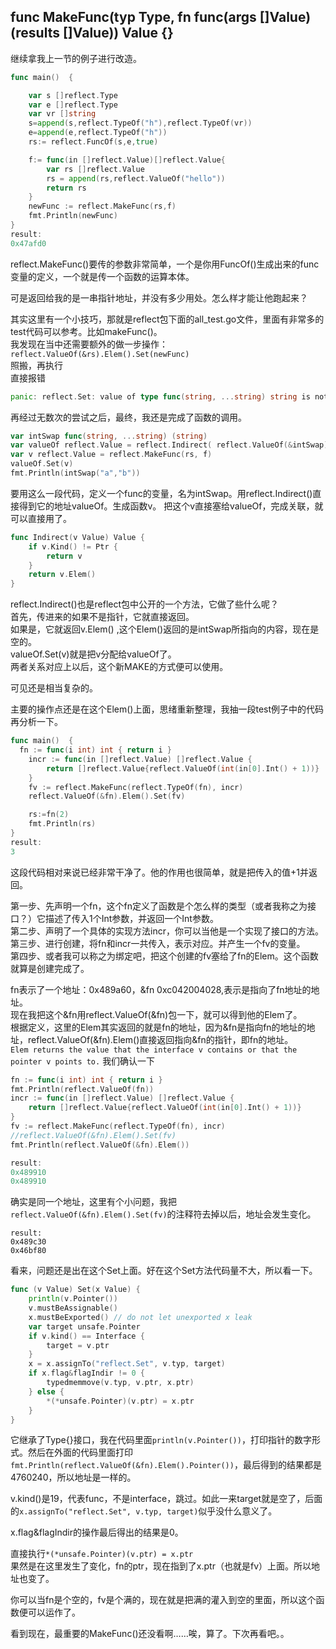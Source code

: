 ## func MakeFunc(typ Type, fn func(args []Value) (results []Value)) Value {}

继续拿我上一节的例子进行改造。  

```go
func main()  {

	var s []reflect.Type
	var e []reflect.Type
	var vr []string
	s=append(s,reflect.TypeOf("h"),reflect.TypeOf(vr))
	e=append(e,reflect.TypeOf("h"))
	rs:= reflect.FuncOf(s,e,true)

	f:= func(in []reflect.Value)[]reflect.Value{
		var rs []reflect.Value
		rs = append(rs,reflect.ValueOf("hello"))
		return rs
	}
	newFunc := reflect.MakeFunc(rs,f)
	fmt.Println(newFunc)
}
result:
0x47afd0
```
reflect.MakeFunc()要传的参数非常简单，一个是你用FuncOf()生成出来的func变量的定义，一个就是传一个函数的运算本体。  

可是返回给我的是一串指针地址，并没有多少用处。怎么样才能让他跑起来？  

其实这里有一个小技巧，那就是reflect包下面的all_test.go文件，里面有非常多的test代码可以参考。比如makeFunc()。  
我发现在当中还需要额外的做一步操作：  
`reflect.ValueOf(&rs).Elem().Set(newFunc)`  
照搬，再执行  
直接报错  
```go
panic: reflect.Set: value of type func(string, ...string) string is not assignable to type reflect.Type
```

再经过无数次的尝试之后，最终，我还是完成了函数的调用。  

```go
var intSwap func(string, ...string) (string)
var valueOf reflect.Value = reflect.Indirect( reflect.ValueOf(&intSwap))
var v reflect.Value = reflect.MakeFunc(rs, f)
valueOf.Set(v)
fmt.Println(intSwap("a","b"))
```
要用这么一段代码，定义一个func的变量，名为intSwap。用reflect.Indirect()直接得到它的地址valueOf。生成函数v。
把这个v直接塞给valueOf，完成关联，就可以直接用了。  

```go
func Indirect(v Value) Value {
	if v.Kind() != Ptr {
		return v
	}
	return v.Elem()
}
```
reflect.Indirect()也是reflect包中公开的一个方法，它做了些什么呢？  
首先，传进来的如果不是指针，它就直接返回。  
如果是，它就返回v.Elem() ,这个Elem()返回的是intSwap所指向的内容，现在是空的。  
valueOf.Set(v)就是把v分配给valueOf了。  
两者关系对应上以后，这个新MAKE的方式便可以使用。  

可见还是相当复杂的。

主要的操作点还是在这个Elem()上面，思绪重新整理，我抽一段test例子中的代码再分析一下。  

```go
func main()  {
  fn := func(i int) int { return i }
	incr := func(in []reflect.Value) []reflect.Value {
		return []reflect.Value{reflect.ValueOf(int(in[0].Int() + 1))}
	}
	fv := reflect.MakeFunc(reflect.TypeOf(fn), incr)
	reflect.ValueOf(&fn).Elem().Set(fv)

	rs:=fn(2)
	fmt.Println(rs)
}
result:
3
```
这段代码相对来说已经非常干净了。他的作用也很简单，就是把传入的值+1并返回。  

第一步、先声明一个fn，这个fn定义了函数是个怎么样的类型（或者我称之为接口？）它描述了传入1个Int参数，并返回一个Int参数。  
第二步、声明了一个具体的实现方法incr，你可以当他是一个实现了接口的方法。  
第三步、进行创建，将fn和incr一共传入，表示对应。并产生一个fv的变量。  
第四步、或者我可以称之为绑定吧，把这个创建的fv塞给了fn的Elem。这个函数就算是创建完成了。  

fn表示了一个地址：0x489a60，&fn 0xc042004028,表示是指向了fn地址的地址。  
现在我把这个&fn用reflect.ValueOf(&fn)包一下，就可以得到他的Elem了。  
根据定义，这里的Elem其实返回的就是fn的地址，因为&fn是指向fn的地址的地址，reflect.ValueOf(&fn).Elem()直接返回指向&fn的指针，即fn的地址。  
`Elem returns the value that the interface v contains or that the pointer v points to.`
我们确认一下  
```go
fn := func(i int) int { return i }
fmt.Println(reflect.ValueOf(fn))
incr := func(in []reflect.Value) []reflect.Value {
	return []reflect.Value{reflect.ValueOf(int(in[0].Int() + 1))}
}
fv := reflect.MakeFunc(reflect.TypeOf(fn), incr)
//reflect.ValueOf(&fn).Elem().Set(fv)
fmt.Println(reflect.ValueOf(&fn).Elem())

result:
0x489910
0x489910
```
确实是同一个地址，这里有个小问题，我把`reflect.ValueOf(&fn).Elem().Set(fv)`的注释符去掉以后，地址会发生变化。
```
result:
0x489c30
0x46bf80
```
看来，问题还是出在这个Set上面。好在这个Set方法代码量不大，所以看一下。  
```go
func (v Value) Set(x Value) {
	println(v.Pointer())
	v.mustBeAssignable()
	x.mustBeExported() // do not let unexported x leak
	var target unsafe.Pointer
	if v.kind() == Interface {
		target = v.ptr
	}
	x = x.assignTo("reflect.Set", v.typ, target)
	if x.flag&flagIndir != 0 {
		typedmemmove(v.typ, v.ptr, x.ptr)
	} else {
		*(*unsafe.Pointer)(v.ptr) = x.ptr
	}
}
```
它继承了Type{}接口，我在代码里面`println(v.Pointer())`，打印指针的数字形式。然后在外面的代码里面打印`fmt.Println(reflect.ValueOf(&fn).Elem().Pointer())`，最后得到的结果都是4760240，所以地址是一样的。

v.kind()是19，代表func，不是interface，跳过。如此一来target就是空了，后面的`x.assignTo("reflect.Set", v.typ, target)`似乎没什么意义了。

x.flag&flagIndir的操作最后得出的结果是0。

直接执行`*(*unsafe.Pointer)(v.ptr) = x.ptr`  
果然是在这里发生了变化，fn的ptr，现在指到了x.ptr（也就是fv）上面。所以地址也变了。  

你可以当fn是个空的，fv是个满的，现在就是把满的灌入到空的里面，所以这个函数便可以运作了。

看到现在，最重要的MakeFunc()还没看啊……唉，算了。下次再看吧。。
